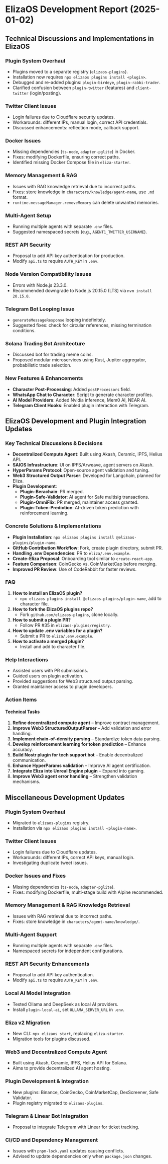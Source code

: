 # ElizaOS Development Report (2025-01-02)

## Technical Discussions and Implementations in ElizaOS

### Plugin System Overhaul
- Plugins moved to a separate registry (`elizaos-plugins`).
- Installation now requires `npx elizaos plugins install <plugin>`.
- Debugged and re-added plugins: `plugin-birdeye`, `plugin-rabbi-trader`.
- Clarified confusion between `plugin-twitter` (features) and `client-twitter` (login/posting).

### Twitter Client Issues
- Login failures due to Cloudflare security updates.
- Workarounds: different IPs, manual login, correct API credentials.
- Discussed enhancements: reflection mode, callback support.

### Docker Issues
- Missing dependencies (`ts-node`, `adapter-pglite`) in Docker.
- Fixes: modifying Dockerfile, ensuring correct paths.
- Identified missing Docker Compose file in `eliza-starter`.

### Memory Management & RAG
- Issues with RAG knowledge retrieval due to incorrect paths.
- Fixes: store knowledge in `characters/knowledge/agent-name`, use `.md` format.
- `runtime.messageManager.removeMemory` can delete unwanted memories.

### Multi-Agent Setup
- Running multiple agents with separate `.env` files.
- Suggested namespaced secrets (e.g., `AGENT1_TWITTER_USERNAME`).

### REST API Security
- Proposal to add API key authentication for production.
- Modify `api.ts` to require `AUTH_KEY` in `.env`.

### Node Version Compatibility Issues
- Errors with Node.js 23.3.0.
- Recommended downgrade to Node.js 20.15.0 (LTS) via `nvm install 20.15.0`.

### Telegram Bot Looping Issue
- `generateMessageResponse` looping indefinitely.
- Suggested fixes: check for circular references, missing termination conditions.

### Solana Trading Bot Architecture
- Discussed bot for trading meme coins.
- Proposed modular microservices using Rust, Jupiter aggregator, probabilistic trade selection.

### New Features & Enhancements
- **Character Post-Processing**: Added `postProcessors` field.
- **WhatsApp Chat to Character**: Script to generate character profiles.
- **AI Model Providers**: Added Nvidia inference, Mem0 AI, NEAR AI.
- **Telegram Client Hooks**: Enabled plugin interaction with Telegram.

## ElizaOS Development and Plugin Integration Updates

### Key Technical Discussions & Decisions
- **Decentralized Compute Agent**: Built using Akash, Ceramic, IPFS, Helius API.
- **SAIOS Infrastructure**: UI on IPFS/Arweave, agent servers on Akash.
- **HyperParams Protocol**: Open-source agent validation and tuning.
- **Web3 Structured Output Parser**: Developed for Langchain, planned for Eliza.
- **Plugin Development**:
  - **Plugin-Berachain**: PR merged.
  - **Plugin-Safe-Validator**: AI agent for Safe multisig transactions.
  - **Plugin-OmniFlix**: PR merged, maintainer access granted.
  - **Plugin-Token-Prediction**: AI-driven token prediction with reinforcement learning.

### Concrete Solutions & Implementations
- **Plugin Installation**: `npx elizaos plugins install @elizaos-plugins/plugin-name`.
- **GitHub Contribution Workflow**: Fork, create plugin directory, submit PR.
- **Handling .env Dependencies**: PR to `eliza/.env.example`.
- **Create-Eliza Proposal**: Onboarding tool similar to `create-react-app`.
- **Feature Comparison**: CoinGecko vs. CoinMarketCap before merging.
- **Improved PR Review**: Use of CodeRabbit for faster reviews.

### FAQ
1. **How to install an ElizaOS plugin?**  
   - `npx elizaos plugins install @elizaos-plugins/plugin-name`, add to character file.
2. **How to fork the ElizaOS plugins repo?**  
   - Fork `github.com/elizaos-plugins`, clone locally.
3. **How to submit a plugin PR?**  
   - Follow PR #35 in `elizaos-plugins/registry`.
4. **How to update .env variables for a plugin?**  
   - Submit a PR to `eliza/.env.example`.
5. **How to activate a merged plugin?**  
   - Install and add to character file.

### Help Interactions
- Assisted users with PR submissions.
- Guided users on plugin activation.
- Provided suggestions for Web3 structured output parsing.
- Granted maintainer access to plugin developers.

### Action Items
#### Technical Tasks
1. **Refine decentralized compute agent** – Improve contract management.
2. **Improve Web3 StructuredOutputParser** – Add validation and error handling.
3. **Implement chain-of-density parsing** – Standardize token data parsing.
4. **Develop reinforcement learning for token prediction** – Enhance accuracy.
5. **Build Nostr plugin for tech support bot** – Enable decentralized communication.
6. **Enhance HyperParams validation** – Improve AI agent certification.
7. **Integrate Eliza into Unreal Engine plugin** – Expand into gaming.
8. **Improve Web3 agent error handling** – Strengthen validation mechanisms.

## Miscellaneous Development Updates

### Plugin System Overhaul
- Migrated to `elizaos-plugins` registry.
- Installation via `npx elizaos plugins install <plugin-name>`.

### Twitter Client Issues
- Login failures due to Cloudflare updates.
- Workarounds: different IPs, correct API keys, manual login.
- Investigating duplicate tweet issues.

### Docker Issues and Fixes
- Missing dependencies (`ts-node`, `adapter-pglite`).
- Fixes: modifying Dockerfile, multi-stage build with Alpine recommended.

### Memory Management & RAG Knowledge Retrieval
- Issues with RAG retrieval due to incorrect paths.
- Fixes: store knowledge in `characters/agent-name/knowledge/`.

### Multi-Agent Support
- Running multiple agents with separate `.env` files.
- Namespaced secrets for independent configurations.

### REST API Security Enhancements
- Proposal to add API key authentication.
- Modify `api.ts` to require `AUTH_KEY` in `.env`.

### Local AI Model Integration
- Tested Ollama and DeepSeek as local AI providers.
- Install `plugin-local-ai`, set `OLLAMA_SERVER_URL` in `.env`.

### Eliza v2 Migration
- New CLI: `npx elizaos start`, replacing `eliza-starter`.
- Migration tools for plugins discussed.

### Web3 and Decentralized Compute Agent
- Built using Akash, Ceramic, IPFS, Helius API for Solana.
- Aims to provide decentralized AI agent hosting.

### Plugin Development & Integration
- New plugins: Binance, CoinGecko, CoinMarketCap, DexScreener, Safe Validator.
- Plugin registry migrated to `elizaos-plugins`.

### Telegram & Linear Bot Integration
- Proposal to integrate Telegram with Linear for ticket tracking.

### CI/CD and Dependency Management
- Issues with `pnpm-lock.yaml` updates causing conflicts.
- Advised to update dependencies only when `package.json` changes.
